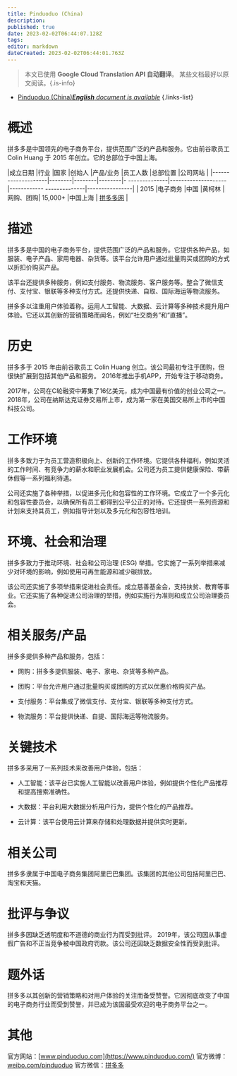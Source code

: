 ```yaml
---
title: Pinduoduo (China)
description: 
published: true
date: 2023-02-02T06:44:07.128Z
tags: 
editor: markdown
dateCreated: 2023-02-02T06:44:01.763Z
---
```


> 本文已使用 **Google Cloud Translation API 自动翻译**。
某些文档最好以原文阅读。{.is-info}



- [Pinduoduo (China)***English** document is available*](/en/Knowledge-base/Dictionary/Company/pinduoduo-china)
{.links-list}


# 概述

拼多多是中国领先的电子商务平台，提供范围广泛的产品和服务。它由前谷歌员工 Colin Huang 于 2015 年创立。它的总部位于中国上海。

|成立日期 |行业 |国家 |创始人 |产品/业务 |员工人数 |总部位置 |公司网站 |
|--------------------|--------|--------|--------|- --------------|--------------------|------------ --------------|----------------|
| 2015 |电子商务 |中国 |黄柯林 |网购、团购| 15,000+ |中国上海 | [拼多多网](https://www.pinduoduo.com/) |

# 描述

拼多多是中国的电子商务平台，提供范围广泛的产品和服务。它提供各种产品，如服装、电子产品、家用电器、杂货等。该平台允许用户通过批量购买或团购的方式以折扣价购买产品。

该平台还提供多种服务，例如支付服务、物流服务、客户服务等。整合了微信支付、支付宝、银联等多种支付方式。还提供快递、自取、国际海运等物流服务。

拼多多以注重用户体验着称。运用人工智能、大数据、云计算等多种技术提升用户体验。它还以其创新的营销策略而闻名，例如“社交商务”和“直播”。

# 历史

拼多多于 2015 年由前谷歌员工 Colin Huang 创立。该公司最初专注于团购，但很快扩展到包括其他产品和服务。 2016年推出手机APP，开始专注于移动商务。

2017年，公司在C轮融资中筹集了16亿美元，成为中国最有价值的创业公司之一。 2018年，公司在纳斯达克证券交易所上市，成为第一家在美国交易所上市的中国科技公司。

# 工作环境

拼多多致力于为员工营造积极向上、创新的工作环境。它提供各种福利，例如灵活的工作时间、有竞争力的薪水和职业发展机会。公司还为员工提供健康保险、带薪休假等一系列福利待遇。

公司还实施了各种举措，以促进多元化和包容性的工作环境。它成立了一个多元化和包容性委员会，以确保所有员工都得到公平公正的对待。它还提供一系列资源和计划来支持其员工，例如指导计划以及多元化和包容性培训。

# 环境、社会和治理

拼多多致力于推动环境、社会和公司治理 (ESG) 举措。它实施了一系列举措来减少对环境的影响，例如使用可再生能源和减少碳排放。

该公司还实施了多项举措来促进社会责任。成立慈善基金会，支持扶贫、教育等事业。它还实施了各种促进公司治理的举措，例如实施行为准则和成立公司治理委员会。

# 相关服务/产品

拼多多提供多种产品和服务，包括：

- 网购：拼多多提供服装、电子、家电、杂货等多种产品。

- 团购：平台允许用户通过批量购买或团购的方式以优惠价格购买产品。

- 支付服务：平台集成了微信支付、支付宝、银联等多种支付方式。

- 物流服务：平台提供快递、自提、国际海运等物流服务。

# 关键技术

拼多多采用了一系列技术来改善用户体验，包括：

- 人工智能：该平台已实施人工智能以改善用户体验，例如提供个性化产品推荐和提高搜索准确性。

- 大数据：平台利用大数据分析用户行为，提供个性化的产品推荐。

- 云计算：该平台使用云计算来存储和处理数据并提供实时更新。

# 相关公司

拼多多隶属于中国电子商务集团阿里巴巴集团。该集团的其他公司包括阿里巴巴、淘宝和天猫。

# 批评与争议

拼多多因缺乏透明度和不道德的商业行为而受到批评。 2019年，该公司因从事虚假广告和不正当竞争被中国政府罚款。该公司还因缺乏数据安全性而受到批评。

# 题外话

拼多多以其创新的营销策略和对用户体验的关注而备受赞誉。它因彻底改变了中国的电子商务行业而受到赞誉，并已成为该国最受欢迎的电子商务平台之一。

# 其他

官方网站：[www.pinduoduo.com](https://www.pinduoduo.com/)
官方微博：[weibo.com/pinduoduo](https://weibo.com/pinduoduo)
官方微信：[拼多多](https://mp.weixin.qq.com/mp/profile_ext?action=home&__biz=MzU2MzQ3NzUwMQ==)